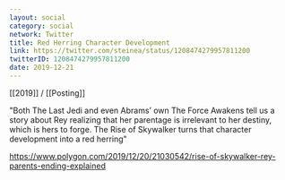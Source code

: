 ```yaml
---
layout: social
category: social
network: Twitter
title: Red Herring Character Development
link: https://twitter.com/steinea/status/1208474279957811200
twitterID: 1208474279957811200
date: 2019-12-21
---
```


[[2019]] / [[Posting]]

"Both The Last Jedi and even Abrams’ own The Force Awakens tell us a story about Rey realizing that her parentage is irrelevant to her destiny, which is hers to forge. The Rise of Skywalker turns that character development into a red herring"

<https://www.polygon.com/2019/12/20/21030542/rise-of-skywalker-rey-parents-ending-explained>
